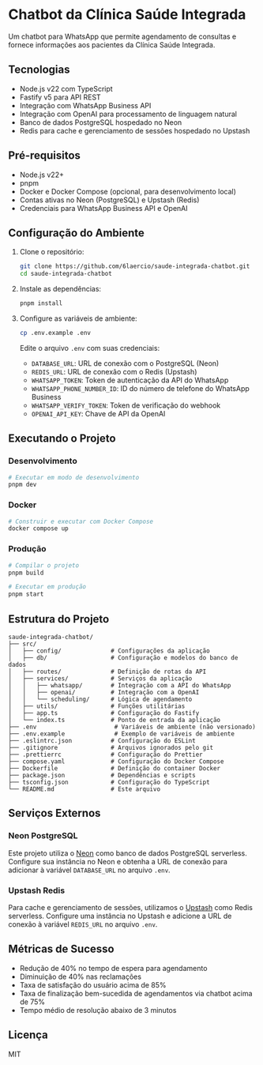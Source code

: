 # Chatbot da Clínica Saúde Integrada

Um chatbot para WhatsApp que permite agendamento de consultas e fornece informações aos pacientes da Clínica Saúde Integrada.

## Tecnologias

- Node.js v22 com TypeScript
- Fastify v5 para API REST
- Integração com WhatsApp Business API
- Integração com OpenAI para processamento de linguagem natural
- Banco de dados PostgreSQL hospedado no Neon
- Redis para cache e gerenciamento de sessões hospedado no Upstash

## Pré-requisitos

- Node.js v22+
- pnpm
- Docker e Docker Compose (opcional, para desenvolvimento local)
- Contas ativas no Neon (PostgreSQL) e Upstash (Redis)
- Credenciais para WhatsApp Business API e OpenAI

## Configuração do Ambiente

1. Clone o repositório:

   ```bash
   git clone https://github.com/6laercio/saude-integrada-chatbot.git
   cd saude-integrada-chatbot
   ```

2. Instale as dependências:

   ```bash
   pnpm install
   ```

3. Configure as variáveis de ambiente:

   ```bash
   cp .env.example .env
   ```

   Edite o arquivo `.env` com suas credenciais:

   - `DATABASE_URL`: URL de conexão com o PostgreSQL (Neon)
   - `REDIS_URL`: URL de conexão com o Redis (Upstash)
   - `WHATSAPP_TOKEN`: Token de autenticação da API do WhatsApp
   - `WHATSAPP_PHONE_NUMBER_ID`: ID do número de telefone do WhatsApp Business
   - `WHATSAPP_VERIFY_TOKEN`: Token de verificação do webhook
   - `OPENAI_API_KEY`: Chave de API da OpenAI

## Executando o Projeto

### Desenvolvimento

```bash
# Executar em modo de desenvolvimento
pnpm dev
```

### Docker

```bash
# Construir e executar com Docker Compose
docker compose up
```

### Produção

```bash
# Compilar o projeto
pnpm build

# Executar em produção
pnpm start
```

## Estrutura do Projeto

```
saude-integrada-chatbot/
├── src/
│   ├── config/              # Configurações da aplicação
│   ├── db/                  # Configuração e modelos do banco de dados
│   ├── routes/              # Definição de rotas da API
│   ├── services/            # Serviços da aplicação
│   │   ├── whatsapp/        # Integração com a API do WhatsApp
│   │   ├── openai/          # Integração com a OpenAI
│   │   └── scheduling/      # Lógica de agendamento
│   ├── utils/               # Funções utilitárias
│   ├── app.ts               # Configuração do Fastify
│   └── index.ts             # Ponto de entrada da aplicação
├── .env                      # Variáveis de ambiente (não versionado)
├── .env.example              # Exemplo de variáveis de ambiente
├── .eslintrc.json           # Configuração do ESLint
├── .gitignore               # Arquivos ignorados pelo git
├── .prettierrc              # Configuração do Prettier
├── compose.yaml             # Configuração do Docker Compose
├── Dockerfile               # Definição do container Docker
├── package.json             # Dependências e scripts
├── tsconfig.json            # Configuração do TypeScript
└── README.md                # Este arquivo
```

## Serviços Externos

### Neon PostgreSQL

Este projeto utiliza o [Neon](https://neon.tech/) como banco de dados PostgreSQL serverless. Configure sua instância no Neon e obtenha a URL de conexão para adicionar à variável `DATABASE_URL` no arquivo `.env`.

### Upstash Redis

Para cache e gerenciamento de sessões, utilizamos o [Upstash](https://upstash.com/) como Redis serverless. Configure uma instância no Upstash e adicione a URL de conexão à variável `REDIS_URL` no arquivo `.env`.

## Métricas de Sucesso

- Redução de 40% no tempo de espera para agendamento
- Diminuição de 40% nas reclamações
- Taxa de satisfação do usuário acima de 85%
- Taxa de finalização bem-sucedida de agendamentos via chatbot acima de 75%
- Tempo médio de resolução abaixo de 3 minutos

## Licença

MIT

